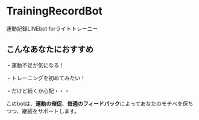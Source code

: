 # TrainingRecordBot

運動記録LINEbot forライトトレーニー

## こんなあなたにおすすめ

・運動不足が気になる！　


・トレーニングを初めてみたい！


・だけど続くか心配・・・


このbotは、**運動の催促**、**毎週のフィードバック**によってあなたのモチベを保ちつつ、継続をサポートします。
